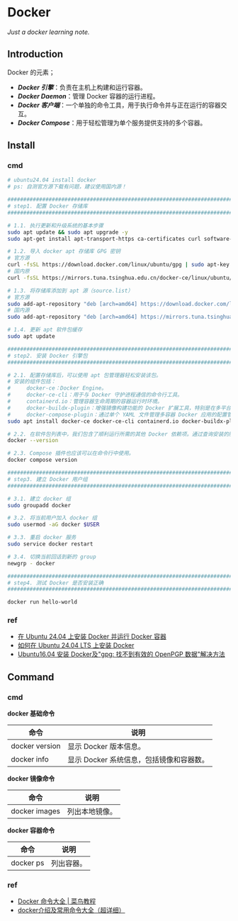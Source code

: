 # Docker
*Just a docker learning note.*

## Introduction

Docker 的元素；

- ***Docker 引擎***：负责在主机上构建和运行容器。
- ***Docker Daemon***：管理 Docker 容器的运行进程。
- ***Docker 客户端***：一个单独的命令工具，用于执行命令并与正在运行的容器交互。
- ***Docker Compose***：用于轻松管理为单个服务提供支持的多个容器。

## Install

### cmd

```bash
# ubuntu24.04 install docker
# ps: 自测官方源下载有问题，建议使用国内源！

################################################################################
# step1. 配置 Docker 存储库
################################################################################

# 1.1. 执行更新和升级系统的基本步骤
sudo apt update && sudo apt upgrade -y
sudo apt-get install apt-transport-https ca-certificates curl software-properties-common

# 1.2. 导入 docker apt 存储库 GPG 密钥
# 官方源
curl -fsSL https://download.docker.com/linux/ubuntu/gpg | sudo apt-key add -
# 国内原
curl -fsSL https://mirrors.tuna.tsinghua.edu.cn/docker-ce/linux/ubuntu/gpg | sudo apt-key add -

# 1.3. 将存储库添加到 apt 源（source.list）
# 官方源
sudo add-apt-repository "deb [arch=amd64] https://download.docker.com/linux/ubuntu $(lsb_release -cs) stable"
# 国内源
sudo add-apt-repository "deb [arch=amd64] https://mirrors.tuna.tsinghua.edu.cn/docker-ce/linux/ubuntu $(lsb_release -cs) stable"

# 1.4. 更新 apt 软件包缓存
sudo apt update

################################################################################
# step2. 安装 Docker 引擎包
################################################################################

# 2.1. 配置存储库后，可以使用 apt 包管理器轻松安装该包。
# 安装的组件包括：
#     docker-ce：Docker Engine。
#     docker-ce-cli：用于与 Docker 守护进程通信的命令行工具。
#     containerd.io：管理容器生命周期的容器运行时环境。
#     docker-buildx-plugin：增强镜像构建功能的 Docker 扩展工具，特别是在多平台构建方面。
#     docker-compose-plugin：通过单个 YAML 文件管理多容器 Docker 应用的配置管理插件。
sudo apt install docker-ce docker-ce-cli containerd.io docker-buildx-plugin docker-compose-plugin

# 2.2. 在软件包列表中，我们包含了顺利运行所需的其他 Docker 依赖项。通过查询安装的版本来验证其是否有效。
docker --version

# 2.3. Compose 插件也应该可以在命令行中使用。
docker compose version

################################################################################
# step3. 建立 Docker 用户组
################################################################################

# 3.1. 建立 docker 组
sudo groupadd docker

# 3.2. 将当前用户加入 docker 组
sudo usermod -aG docker $USER

# 3.3. 重启 docker 服务
sudo service docker restart

# 3.4. 切换当前回话到新的 group
newgrp - docker

################################################################################
# step4. 测试 Docker 是否安装正确
################################################################################

docker run hello-world
```

### ref

- [在 Ubuntu 24.04 上安装 Docker 并运行 Docker 容器](https://cn.linux-console.net/?p=31545)
- [如何在 Ubuntu 24.04 LTS 上安装 Docker](https://www.sysgeek.cn/install-docker-ubuntu/)
- [Ubuntu16.04 安装 Docker及"gpg: 找不到有效的 OpenPGP 数据"解决方法](https://cloud.tencent.com/developer/article/1843420)

## Command

### cmd

**docker 基础命令**

| 命令           | 说明                                     |
| -------------- | ---------------------------------------- |
| docker version | 显示 Docker 版本信息。                   |
| docker info    | 显示 Docker 系统信息，包括镜像和容器数。 |

**docker 镜像命令**

| 命令          | 说明           |
| ------------- | -------------- |
| docker images | 列出本地镜像。 |

**docker 容器命令**

| 命令      | 说明       |
| --------- | ---------- |
| docker ps | 列出容器。 |

### ref

- [Docker 命令大全 | 菜鸟教程](https://www.runoob.com/docker/docker-command-manual.html)
- [docker介绍及常用命令大全（超详细）](https://blog.csdn.net/qq_25919879/article/details/127054566)


